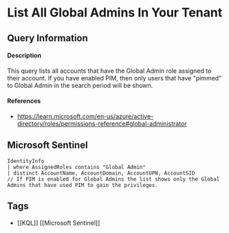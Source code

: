 # List All Global Admins In Your Tenant

## Query Information
#### Description
This query lists all accounts that have the Global Admin role assigned to their account. If you have enabled PIM, then only users that have "pimmed" to Global Admin in the search period will be shown. 
#### References
- https://learn.microsoft.com/en-us/azure/active-directory/roles/permissions-reference#global-administrator
## Microsoft Sentinel
```kusto
IdentityInfo
| where AssignedRoles contains "Global Admin"
| distinct AccountName, AccountDomain, AccountUPN, AccountSID
// If PIM is enabled for Global Admins the list shows only the Global Admins that have used PIM to gain the privileges.
```
## Tags
- [[KQL]] [[Microsoft Sentinel]]